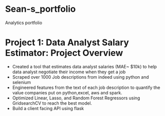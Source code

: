 # Sean-s_portfolio
Analytics portfolio

# Project 1: Data Analyst Salary Estimator: Project Overview
* Created a tool that estimates data analyst salaries (MAE~ $10k) to help data analyst negotiate their income when they get a job
* Scraped over 1000 Job descriptions from indeed using python and selenium
* Engineered features from the text of each job description to quantify the value companies put on python,excel, aws and spark.
* Optimized Linear, Lasso, and Random Forest Regressors using GridsearchCV to reach the best model.
* Build a client facing API using flask
